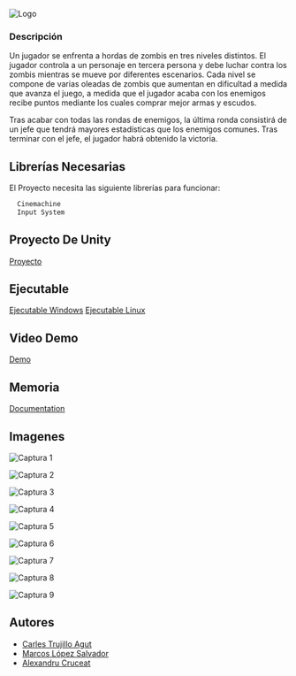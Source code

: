 
![Logo](https://img001.prntscr.com/file/img001/OTPZx7e9RDWp-JLHVl1Sgg.png)


### Descripción
Un jugador se enfrenta a hordas de zombis en tres niveles distintos. El jugador controla a un personaje en tercera persona y debe luchar contra los zombis mientras se mueve por diferentes escenarios. Cada nivel se compone de varias oleadas de zombis que aumentan en dificultad a medida que avanza el juego, a medida que el jugador acaba con los enemigos recibe puntos mediante los cuales comprar mejor armas y escudos.

Tras acabar con todas las rondas de enemigos, la última ronda consistirá de un jefe que tendrá mayores estadísticas que los enemigos comunes. Tras terminar con el jefe, el jugador habrá obtenido la victoria.




## Librerías Necesarias

El Proyecto necesita las siguiente librerías para funcionar:
```bash
  Cinemachine
  Input System
```
    
## Proyecto De Unity
[Proyecto](https://drive.google.com/file/d/10JP50znPQzhil0dgyTJyPR3ZAifvXfSM/view?usp=sharing)
## Ejecutable
[Ejecutable Windows](https://drive.google.com/file/d/1D1RaFYNg1uVmLK8GQrneLIC9J922uUjw/view?usp=sharing)
[Ejecutable Linux](https://drive.google.com/file/d/1D1RaFYNg1uVmLK8GQrneLIC9J922uUjw/view?usp=sharing)
## Video Demo

[Demo](https://drive.google.com/file/d/14J6nWo6PV51k22kdB4w3STw9kC7PrTpy/view?resourcekey)


## Memoria

[Documentation](https://drive.google.com/file/d/1-6ucnfFKvgHhd_JKPOr_suFM_PlCqFya/view?usp=sharing)


## Imagenes

![Captura 1](https://i.gyazo.com/bf2481f718776a54c16041ab6b085c80.png)

![Captura 2](https://i.gyazo.com/3a9cbece4e94edc06c68ba19a0613d04.png)

![Captura 3](https://i.gyazo.com/thumb/1000/bcaaaf3d243c6c07088d4f5bf87b4345-png.jpg)

![Captura 4](https://i.gyazo.com/40b2109eec8e51d08d48ad02160e7f7c.png)

![Captura 5](https://i.gyazo.com/7a5fa58f73c51dfe68cf58f27d377884.png)

![Captura 6](https://i.gyazo.com/6e788d6f50ff6730c0bccec172dde126.png)

![Captura 7](https://i.gyazo.com/ff64ce9f2cf45129a0e2591bd2a9fd6e.png)

![Captura 8](https://i.gyazo.com/6665857733dc2b534d9bc6d26c67f84e.png)

![Captura 9](https://i.gyazo.com/thumb/1000/5f13f769a8219dcbec91f1daa0ea6d96-png.jpg)


## Autores

- [Carles Trujillo Agut](https://github.com/CarlesTrujillo)
- [Marcos López Salvador](https://github.com/MarcosLopez19)
- [Alexandru Cruceat](https://github.com/Ovhek)


